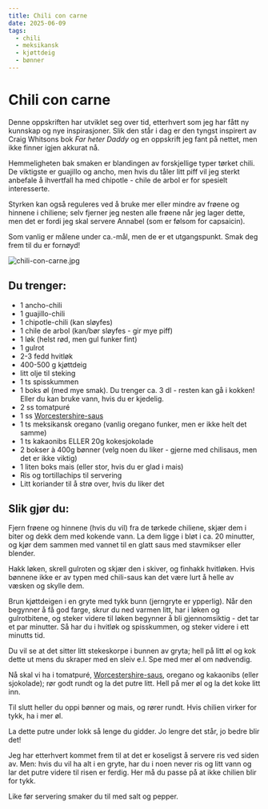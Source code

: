 ```yaml
---
title: Chili con carne
date: 2025-06-09
tags:
  - chili
  - meksikansk
  - kjøttdeig
  - bønner
---
```

# Chili con carne

Denne oppskriften har utviklet seg over tid, etterhvert som jeg har fått ny kunnskap og nye inspirasjoner.  Slik den
står i dag er den tyngst inspirert av Craig Whitsons bok *Far heter Daddy* og en oppskrift jeg fant på nettet, men ikke
finner igjen akkurat nå.

Hemmeligheten bak smaken er blandingen av forskjellige typer tørket chili.  De viktigste er guajillo og ancho, men hvis
du tåler litt piff vil jeg sterkt anbefale å ihvertfall ha med chipotle - chile de arbol er for spesielt interesserte.

Styrken kan også reguleres ved å bruke mer eller mindre av frøene og hinnene i chiliene; selv fjerner jeg nesten alle
frøene når jeg lager dette, men det er fordi jeg skal servere Annabel (som er følsom for capsaicin).

Som vanlig er målene under ca.-mål, men de er et utgangspunkt.  Smak deg frem til du er fornøyd!

![chili-con-carne.jpg](/img/chili-con-carne.jpg)

## Du trenger:

* 1 ancho-chili
* 1 guajillo-chili
* 1 chipotle-chili (kan sløyfes)
* 1 chile de arbol (kan/bør sløyfes - gir mye piff)
* 1 løk (helst rød, men gul funker fint)
* 1 gulrot
* 2-3 fedd hvitløk
* 400-500 g kjøttdeig
* litt olje til steking
* 1 ts spisskummen
* 1 boks øl (med mye smak). Du trenger ca. 3 dl - resten kan gå i kokken!  Eller du kan bruke vann, hvis du er kjedelig.
* 2 ss tomatpuré
* 1 ss [Worcestershire-saus](worcestershire-saus.md)
* 1 ts meksikansk oregano (vanlig oregano funker, men er ikke helt det samme)
* 1 ts kakaonibs ELLER 20g kokesjokolade
* 2 bokser à 400g bønner (velg noen du liker - gjerne med chilisaus, men det er ikke viktig)
* 1 liten boks mais (eller stor, hvis du er glad i mais)
* Ris og tortillachips til servering
* Litt koriander til å strø over, hvis du liker det

## Slik gjør du:

Fjern frøene og hinnene (hvis du vil) fra de tørkede chiliene, skjær dem i biter og dekk dem med kokende vann.  La dem
ligge i bløt i ca. 20 minutter, og kjør dem sammen med vannet til en glatt saus med stavmikser eller blender.

Hakk løken, skrell gulroten og skjær den i skiver, og finhakk hvitløken. Hvis bønnene ikke er av typen med chili-saus kan
det være lurt å helle av væsken og skylle dem.

Brun kjøttdeigen i en gryte med tykk bunn (jerngryte er ypperlig).  Når den begynner å få god farge, skrur du ned
varmen litt, har i løken og gulrotbitene, og steker videre til løken begynner å bli gjennomsiktig - det tar et par
minutter.  Så har du i hvitløk og spisskummen, og steker videre i ett minutts tid.

Du vil se at det sitter litt stekeskorpe i bunnen av gryta; hell på litt øl og kok dette ut mens du skraper med en sleiv
e.l.  Spe med mer øl om nødvendig.

Nå skal vi ha i tomatpuré, [Worcestershire-saus](worcestershire-saus.md), oregano og kakaonibs (eller sjokolade); rør
godt rundt og la det putre litt.  Hell på mer øl og la det koke litt inn.

Til slutt heller du oppi bønner og mais, og rører rundt.  Hvis chilien virker for tykk, ha i mer øl.

La dette putre under lokk så lenge du gidder.  Jo lengre det står, jo bedre blir det!

Jeg har etterhvert kommet frem til at det er koseligst å servere ris ved siden av.  Men: hvis du vil ha alt i en gryte,
har du i noen never ris og litt vann og lar det putre videre til risen er ferdig.  Her må du passe på at ikke chilien
blir for tykk.

Like før servering smaker du til med salt og pepper.
